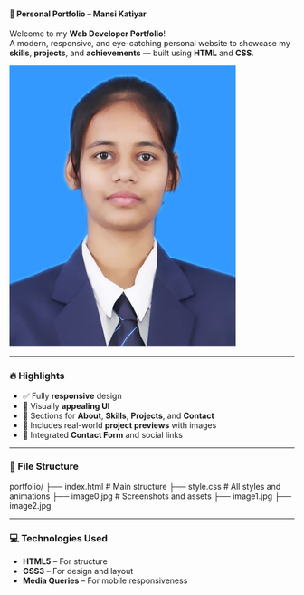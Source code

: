 #### 🌟 Personal Portfolio – Mansi Katiyar

Welcome to my **Web Developer Portfolio**!  
A modern, responsive, and eye-catching personal website to showcase my **skills**, **projects**, and **achievements** — built using **HTML** and **CSS**.

![Portfolio Preview](./image0.jpg)

---

### 🔥 Highlights

- ✅ Fully **responsive** design
- 🎨 Visually **appealing UI**
- 🧩 Sections for **About**, **Skills**, **Projects**, and **Contact**
- 💼 Includes real-world **project previews** with images
- 💌 Integrated **Contact Form** and social links

---

### 📂 File Structure
portfolio/
├── index.html # Main structure
├── style.css # All styles and animations
├── image0.jpg # Screenshots and assets
├── image1.jpg
├── image2.jpg

---

### 💻 Technologies Used

- **HTML5** – For structure
- **CSS3** – For design and layout
- **Media Queries** – For mobile responsiveness

